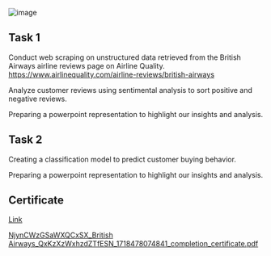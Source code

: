 ![image](https://github.com/vansh-py04/British-Airways-Data-Science-Job-Simulation-/assets/128248352/c03cb510-d954-4c5c-a445-a0125261d02d)

## Task 1
Conduct web scraping on unstructured data retrieved from the British Airways airline reviews page on Airline Quality. https://www.airlinequality.com/airline-reviews/british-airways

Analyze customer reviews using sentimental analysis to sort positive and negative reviews.

Preparing a powerpoint representation to highlight our insights and analysis.

## Task 2
Creating a classification model to predict customer buying behavior.

Preparing a powerpoint representation to highlight our insights and analysis.

## Certificate
[Link](https://forage-uploads-prod.s3.amazonaws.com/completion-certificates/British%20Airways/NjynCWzGSaWXQCxSX_British%20Airways_QxKzXzWxhzdZTfESN_1718478074841_completion_certificate.pdf)

[NjynCWzGSaWXQCxSX_British Airways_QxKzXzWxhzdZTfESN_1718478074841_completion_certificate.pdf](https://github.com/user-attachments/files/15849492/NjynCWzGSaWXQCxSX_British.Airways_QxKzXzWxhzdZTfESN_1718478074841_completion_certificate.pdf)
